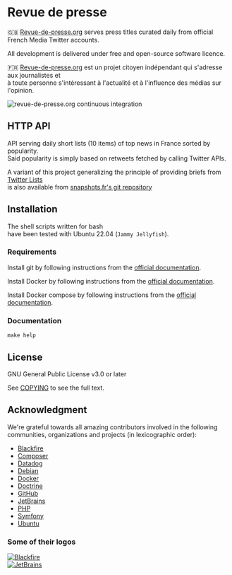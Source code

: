 # Revue de presse

:gb: [Revue-de-presse.org](https://github.com/revuedepresse) serves press titles curated daily from official French Media Twitter accounts.

All development is delivered under free and open-source software licence.

:fr: [Revue-de-presse.org](https://github.com/revuedepresse) est un projet citoyen indépendant qui s'adresse aux journalistes et  
à toute personne s'intéressant à l'actualité et à l'influence des médias sur l'opinion.

![revue-de-presse.org continuous integration](https://github.com/thierrymarianne/api.revue-de-presse.org/actions/workflows/continuous-integration.yml/badge.svg)

## HTTP API

API serving daily short lists (10 items) of top news in France sorted by popularity.  
Said popularity is simply based on retweets fetched by calling Twitter APIs.

A variant of this project generalizing the principle of providing briefs from [Twitter Lists](https://help.twitter.com/en/using-twitter/twitter-lists)  
is also available from [snapshots.fr's git repository](https://github.com/thierrymarianne/snapshots.fr/tree/api)

## Installation

The shell scripts written for bash   
have been tested with Ubuntu 22.04 (`Jammy Jellyfish`).

### Requirements

Install git by following instructions from the [official documentation](https://git-scm.org/).

Install Docker by following instructions from the [official documentation](https://docs.docker.com/install/linux/docker-ce/ubuntu/).

Install Docker compose by following instructions from the [official documentation](https://docs.docker.com/compose/install/).

### Documentation

```
make help
```

## License

GNU General Public License v3.0 or later

See [COPYING](./COPYING) to see the full text.

## Acknowledgment

We're grateful towards all amazing contributors involved in the following  
communities, organizations and projects (in lexicographic order):

- [Blackfire](https://blackfire.io)
- [Composer](http://getcomposer.org/)
- [Datadog](https://datadoghq.eu/)
- [Debian](https://www.debian.org/)
- [Docker](docker.com)
- [Doctrine](https://www.doctrine-project.org/)
- [GitHub](https://github.com/)
- [JetBrains](https://jb.gg/OpenSourceSupport)
- [PHP](https://www.php.net/)
- [Symfony](https://symfony.com/)
- [Ubuntu](https://ubuntu.com/)

### Some of their logos

[![Blackfire](../http-api/doc/images/blackfire-io.png?raw=true)](https://blackfire.io)  
[![JetBrains](../http-api/doc/images/jetbrains-logo.png?raw=true)](https://jb.gg/OpenSourceSupport)
